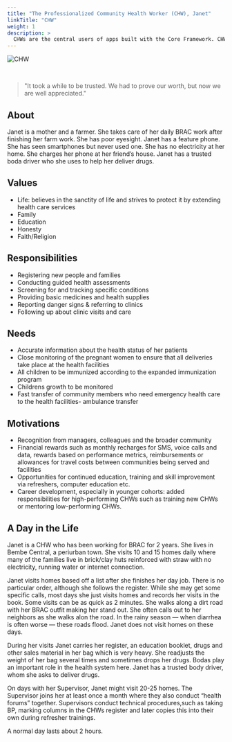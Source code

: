 ```yaml
---
title: "The Professionalized Community Health Worker (CHW), Janet"
linkTitle: "CHW"
weight: 1
description: >
  CHWs are the central users of apps built with the Core Framework. CHWs conduct household visits and are responsible for the health of their community. CHWs are known and trusted locally and typically live in and are chosen by their community. Their degree of health training, responsibilities, and support depends upon their country and program. The majority of CHWs are women, ranging from 25-60 years old. 
---
```


![CHW](chw.png)

<br>

> "It took a while to be trusted. We had to prove our worth, but now we are well appreciated."

## About

Janet is a mother and a farmer. She takes care of her daily BRAC work after finishing her farm work. She has poor eyesight.
Janet has a feature phone. She has seen smartphones but never used one. She has no electricity at her home. She charges her phone at her friend’s house.
Janet has a trusted boda driver who she uses to help her deliver drugs.

## Values

- Life: believes in the sanctity of life and strives to protect it by extending health care services
- Family
- Education
- Honesty
- Faith/Religion


## Responsibilities

- Registering new people and families 
- Conducting guided health assessments 
- Screening for and tracking specific conditions 
- Providing basic medicines and health supplies 
- Reporting danger signs & referring to clinics 
- Following up about clinic visits and care

## Needs

- Accurate information about the health status of her patients
- Close monitoring of the pregnant women to ensure that all deliveries take place at the health facilities
- All children to be immunized according to the expanded immunization program 
- Childrens growth to be monitored
- Fast transfer of community members who need emergency health care to the health facilities- ambulance transfer

## Motivations

- Recognition from managers, colleagues and the broader community
- Financial rewards such as monthly recharges for SMS, voice calls and data, rewards based on performance metrics, reimbursements or allowances for travel costs between communities being served and facilities
- Opportunities for continued education, training and skill improvement via refreshers, computer education etc.
- Career development, especially in younger cohorts: added responsibilities for high-performing CHWs such as training new CHWs or mentoring low-performing CHWs.


## A Day in the Life

Janet is a CHW who has been working for BRAC for 2 years. She lives in Bembe Central, a periurban town. She visits 10 and 15 homes daily where many of the families live in brick/clay huts reinforced with straw with no electricity, running water or internet connection.

Janet visits homes based off a list after she finishes her day job. There is no particular order, although she follows the register. While she may get some specific calls, most days she just visits homes and records her visits in the book. Some visits can be as quick as 2 minutes. She walks along a dirt road with her BRAC outfit making her stand out. She often calls out to her neighbors as she walks alon the road. In the rainy season — when diarrhea is often worse — these roads flood. Janet does not visit homes on these days.

During her visits Janet carries her register, an education booklet, drugs and other sales material in her bag which is very heavy. She readjusts the weight of her bag several times and sometimes drops her drugs. Bodas play an important role in the health system here. Janet has a trusted body driver, whom she asks to deliver drugs.

On days with her Supervisor, Janet might visit 20-25 homes. The Supervisor joins her at least once a month where they also conduct “health forums” together. Supervisors conduct technical procedures,such as taking BP, marking columns in the CHWs register and later copies this into their own during refresher trainings.

A normal day lasts about 2 hours.
